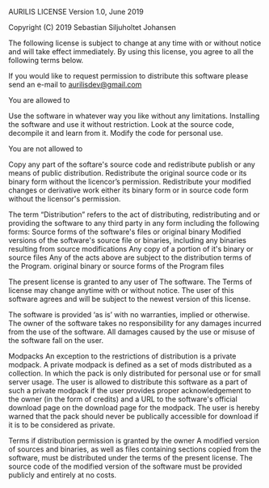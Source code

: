 AURILIS LICENSE
Version 1.0, June 2019

Copyright (C) 2019 Sebastian Siljuholtet Johansen

The following license is subject to change at any time with or without notice and will take effect immediately. By using this license, you agree to all the following terms below.

If you would like to request permission to distribute this software please send an e-mail to aurilisdev@gmail.com

You are allowed to 

Use the software in whatever way you like without any limitations.
Installing the software and use it without restriction.
Look at the source code, decompile it and learn from it.
Modify the code for personal use.

You are not allowed to

Copy any part of the softare's source code and redistribute publish or any means of public distribution.
Redistribute the original source code or its binary form without the licencor’s permission.
Redistribute your modified changes or derivative work either its binary form or in source code form without the licensor's permission.

The term “Distribution” refers to the act of distributing, redistributing and or providing the software to any third party in any form including the following forms:
Source forms of the software's files or original binary
Modified versions of the software's source file or binaries, including any binaries resulting from source modifications
Any copy of a portion of it's binary or source files
Any of the acts above are subject to the distribution terms of the Program.
original binary or source forms of the Program files

The present license is granted to any user of The software. The Terms of license may change anytime with or without notice. The user of this software agrees and will be subject to the newest version of this license.

The software is provided ‘as is’ with no warranties, implied or otherwise. The owner of the software takes no responsibility for any damages incurred from the use of the software. All damages caused by the use or misuse of the software fall on the user.

Modpacks
An exception to the restrictions of distribution is a private modpack. A private modpack is defined as a set of mods distributed as a collection. In which the pack is only distributed for personal use or for small server usage. The user is allowed to distribute this software as a part of such a private modpack if the user provides proper acknowledgement to the owner (in the form of credits) and a URL to the software's official download page on the download page for the modpack. The user is hereby warned that the pack should never be publically accessible for download if it is to be considered as private.

Terms if distribution permission is granted by the owner
A modified version of sources and binaries, as well as files containing sections copied from the software, must be distributed under the terms of the present license. The source code of the modified version of the software must be provided publicly and entirely at no costs.
